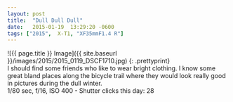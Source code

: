 ```yaml
---
layout: post
title:  "Dull Dull Dull"
date:   2015-01-19  13:29:20 -0600
tags: ["2015",  X-T1, "XF35mmF1.4 R"]
---
```

![{{ page.title }} Image]({{ site.baseurl }}/images/2015/2015_0119_DSCF1710.jpg)
{: .prettyprint}  
I should find some friends who like to wear bright clothing. I know some great bland places along the bicycle trail where they would look really good in pictures during the dull winter.  
1/80 sec, f/16, ISO 400 - Shutter clicks this day: 28